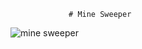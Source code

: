                  # Mine Sweeper
![mine sweeper](https://encrypted-tbn0.gstatic.com/images?q=tbn:ANd9GcTBvCJuP_NE0VVIE9JcCqkHmWgujXSkTS18mg&usqp=CAU)
